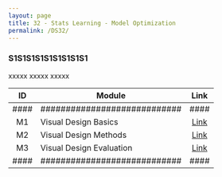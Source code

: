 ```yaml
---
layout: page
title: 32 - Stats Learning - Model Optimization
permalink: /DS32/
---
```


<h3>S1S1S1S1S1S1S1S1S1</h3>

xxxxx xxxxx xxxxx

| ID | Module                     |Link|
|:--:|----------------------------|:--:|
|####|############################|####|
| M1 | Visual Design Basics       |[Link](/01-MSDS/DS22/M1/)|
| M2 | Visual Design Methods      |[Link](/01-MSDS/DS22/M2/)|
| M3 | Visual Design Evaluation   |[Link](/01-MSDS/DS22/M3/)|
|####|############################|####|

